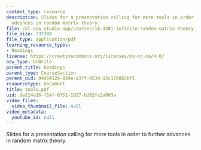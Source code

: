 ```yaml
---
content_type: resource
description: Slides for a presentation calling for more tools in order to further
  advances in random matrix theory.
file: /ol-ocw-studio-app/courses/18-338j-infinite-random-matrix-theory-fall-2004/de114a16f14f07511027bd02fc2a003a_tools.pdf
file_size: 737380
file_type: application/pdf
learning_resource_types:
- Readings
license: https://creativecommons.org/licenses/by-nc-sa/4.0/
ocw_type: OCWFile
parent_title: Readings
parent_type: CourseSection
parent_uid: 04064129-824e-a37f-053d-15c1788b5bf5
resourcetype: Document
title: tools.pdf
uid: de114a16-f14f-0751-1027-bd02fc2a003a
video_files:
  video_thumbnail_file: null
video_metadata:
  youtube_id: null
---
```

Slides for a presentation calling for more tools in order to further advances in random matrix theory.
